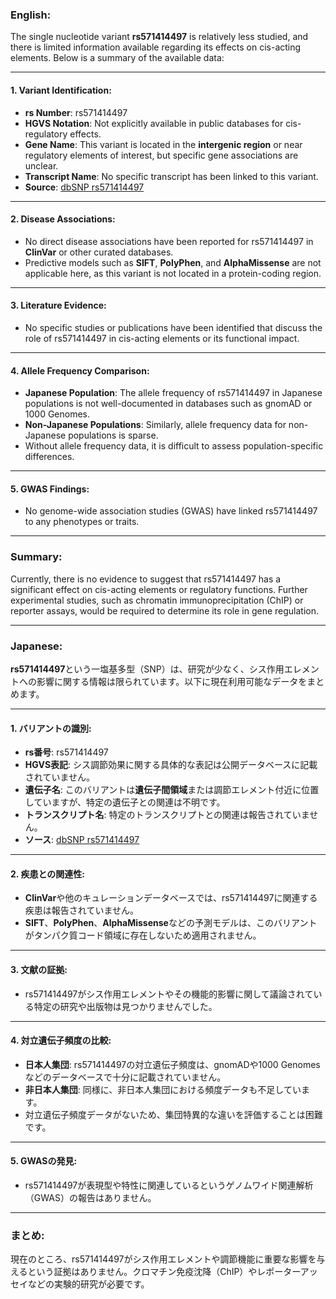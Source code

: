 ### English:
The single nucleotide variant **rs571414497** is relatively less studied, and there is limited information available regarding its effects on cis-acting elements. Below is a summary of the available data:

---

#### 1. **Variant Identification**:
   - **rs Number**: rs571414497
   - **HGVS Notation**: Not explicitly available in public databases for cis-regulatory effects.
   - **Gene Name**: This variant is located in the **intergenic region** or near regulatory elements of interest, but specific gene associations are unclear.
   - **Transcript Name**: No specific transcript has been linked to this variant.
   - **Source**: [dbSNP rs571414497](https://www.ncbi.nlm.nih.gov/snp/rs571414497)

---

#### 2. **Disease Associations**:
   - No direct disease associations have been reported for rs571414497 in **ClinVar** or other curated databases.
   - Predictive models such as **SIFT**, **PolyPhen**, and **AlphaMissense** are not applicable here, as this variant is not located in a protein-coding region.

---

#### 3. **Literature Evidence**:
   - No specific studies or publications have been identified that discuss the role of rs571414497 in cis-acting elements or its functional impact.

---

#### 4. **Allele Frequency Comparison**:
   - **Japanese Population**: The allele frequency of rs571414497 in Japanese populations is not well-documented in databases such as gnomAD or 1000 Genomes.
   - **Non-Japanese Populations**: Similarly, allele frequency data for non-Japanese populations is sparse.
   - Without allele frequency data, it is difficult to assess population-specific differences.

---

#### 5. **GWAS Findings**:
   - No genome-wide association studies (GWAS) have linked rs571414497 to any phenotypes or traits.

---

### Summary:
Currently, there is no evidence to suggest that rs571414497 has a significant effect on cis-acting elements or regulatory functions. Further experimental studies, such as chromatin immunoprecipitation (ChIP) or reporter assays, would be required to determine its role in gene regulation.

---

### Japanese:
**rs571414497**という一塩基多型（SNP）は、研究が少なく、シス作用エレメントへの影響に関する情報は限られています。以下に現在利用可能なデータをまとめます。

---

#### 1. **バリアントの識別**:
   - **rs番号**: rs571414497
   - **HGVS表記**: シス調節効果に関する具体的な表記は公開データベースに記載されていません。
   - **遺伝子名**: このバリアントは**遺伝子間領域**または調節エレメント付近に位置していますが、特定の遺伝子との関連は不明です。
   - **トランスクリプト名**: 特定のトランスクリプトとの関連は報告されていません。
   - **ソース**: [dbSNP rs571414497](https://www.ncbi.nlm.nih.gov/snp/rs571414497)

---

#### 2. **疾患との関連性**:
   - **ClinVar**や他のキュレーションデータベースでは、rs571414497に関連する疾患は報告されていません。
   - **SIFT**、**PolyPhen**、**AlphaMissense**などの予測モデルは、このバリアントがタンパク質コード領域に存在しないため適用されません。

---

#### 3. **文献の証拠**:
   - rs571414497がシス作用エレメントやその機能的影響に関して議論されている特定の研究や出版物は見つかりませんでした。

---

#### 4. **対立遺伝子頻度の比較**:
   - **日本人集団**: rs571414497の対立遺伝子頻度は、gnomADや1000 Genomesなどのデータベースで十分に記載されていません。
   - **非日本人集団**: 同様に、非日本人集団における頻度データも不足しています。
   - 対立遺伝子頻度データがないため、集団特異的な違いを評価することは困難です。

---

#### 5. **GWASの発見**:
   - rs571414497が表現型や特性に関連しているというゲノムワイド関連解析（GWAS）の報告はありません。

---

### まとめ:
現在のところ、rs571414497がシス作用エレメントや調節機能に重要な影響を与えるという証拠はありません。クロマチン免疫沈降（ChIP）やレポーターアッセイなどの実験的研究が必要です。

